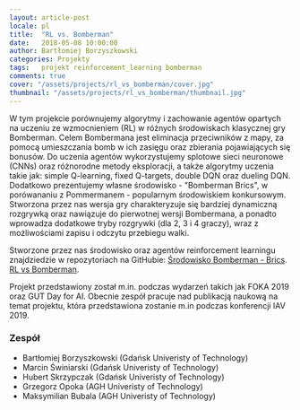 ```yaml
---
layout: article-post
locale: pl
title:  "RL vs. Bomberman"
date:   2018-05-08 10:00:00
author: Bartłomiej Borzyszkowski
categories: Projekty
tags:	projekt reinforcement_learning bomberman
comments: true
cover: "/assets/projects/rl_vs_bomberman/cover.jpg"
thumbnail: "/assets/projects/rl_vs_bomberman/thumbnail.jpg"
---
```


W tym projekcie porównujemy algorytmy i zachowanie agentów opartych na uczeniu ze wzmocnieniem (RL) w różnych środowiskach klasycznej gry Bomberman.
 Celem Bombermana jest eliminacja przeciwników z mapy, za pomocą umieszczania bomb w ich zasięgu oraz zbierania pojawiających się bonusów. 
 Do uczenia agentów wykorzystujemy splotowe sieci neuronowe (CNNs) oraz różnorodne metody eksploracji, a także algorytmy uczenia takie jak: simple Q-learning, 
 fixed Q-targets, double DQN oraz dueling DQN. Dodatkowo prezentujemy własne środowisko - "Bomberman Brics", w porówananiu z Pommermanem - popularnym środowiskiem
 konkursowym. Stworzona przez nas wersja gry charakteryzuje się bardziej dynamiczną rozgrywką oraz nawiązuje do pierwotnej wersji Bombermana, a ponadto wprowadza
 dodatkowe tryby rozgrywki (dla 2, 3 i 4 graczy), wraz z możliwościami zapisu i odczytu przebiegu walki. 
 
Stworzone przez nas środowisko oraz agentów reinforcement learningu znajdziedzie w repozytoriach na GitHubie:
[Środowisko Bomberman - Brics](https://github.com/Borzyszkowski/Bomberman-Brics).
[RL vs Bomberman](https://github.com/Borzyszkowski/RL-Bomberman-Gradient).

Projekt przedstawiony został m.in. podczas wydarzeń takich jak FOKA 2019 oraz GUT Day for AI. 
Obecnie zespół pracuje nad publikacją naukową na temat projektu, która przedstawiona zostanie m.in podczas konferencji IAV 2019.

### Zespół

 - Bartłomiej Borzyszkowski (Gdańsk Univeristy of Technology)
 - Marcin Świniarski (Gdańsk Univeristy of Technology)
 - Hubert Skrzypczak (Gdańsk Univeristy of Technology)
 - Grzegorz Opoka (AGH Univeristy of Technology)
 - Maksymilian Bubala (AGH Univeristy of Technology)

